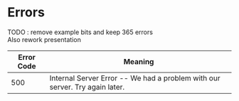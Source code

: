 # Errors

<aside class="warning">TODO : remove example bits and keep 365 errors<br>
Also rework presentation
</aside>

Error Code | Meaning
---------- | -------
500 | Internal Server Error -- We had a problem with our server. Try again later.